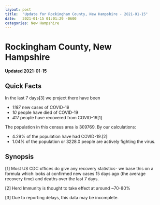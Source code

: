 ```yaml
---
layout: post
title:  "Update for Rockingham County, New Hampshire - 2021-01-15"
date:   2021-01-15 01:01:29 -0600
categories: New Hampshire
---
```


# Rockingham County, New Hampshire
#### Updated 2021-01-15

## Quick Facts

In the last 7 days[3] we project there have been
- *1187* new cases of COVID-19
- *10* people have died of COVID-19
- *417* people have recovered from COVID-19[1]

The population in this census area is 309769. By our calculations:
- 4.29% of the population have had COVID-19.[2]
- 1.04% of the population or 3228.0 people are actively fighting the virus.

## Synopsis




[1] Most US CDC offices do give any recovery statistics- we base this on a formula which looks at confirmed new cases
15 days ago (the average recovery time) and deaths over the last 7 days.

[2] Herd Immunity is thought to take effect at around ~70-80%

[3] Due to reporting delays, this data may be incomplete.
 
    